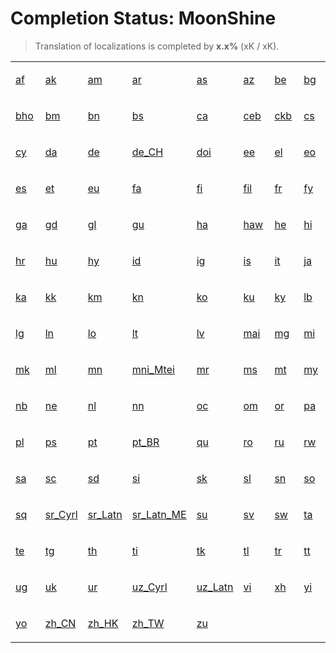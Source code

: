 # Completion Status: MoonShine

> Translation of localizations is completed by **x.x%** (xK / xK).

<table width="100%">
<tr><td width="12%">

<a href="statuses-moonshine-af.md" summary="Afrikaans">af</a>

</td><td width="12%">

<a href="statuses-moonshine-ak.md" summary="Akan">ak</a>

</td><td width="12%">

<a href="statuses-moonshine-am.md" summary="አማርኛ">am</a>

</td><td width="12%">

<a href="statuses-moonshine-ar.md" summary="العربية">ar</a>

</td><td width="12%">

<a href="statuses-moonshine-as.md" summary="অসমীয়া">as</a>

</td><td width="12%">

<a href="statuses-moonshine-az.md" summary="Azərbaycan">az</a>

</td><td width="12%">

<a href="statuses-moonshine-be.md" summary="Беларуская">be</a>

</td><td width="12%">

<a href="statuses-moonshine-bg.md" summary="Български">bg</a>

</td></tr>
<tr><td width="12%">

<a href="statuses-moonshine-bho.md" summary="भोजपुरी">bho</a>

</td><td width="12%">

<a href="statuses-moonshine-bm.md" summary="Bamanakan">bm</a>

</td><td width="12%">

<a href="statuses-moonshine-bn.md" summary="বাংলা">bn</a>

</td><td width="12%">

<a href="statuses-moonshine-bs.md" summary="Bosanski">bs</a>

</td><td width="12%">

<a href="statuses-moonshine-ca.md" summary="Català">ca</a>

</td><td width="12%">

<a href="statuses-moonshine-ceb.md" summary="Cebuano">ceb</a>

</td><td width="12%">

<a href="statuses-moonshine-ckb.md" summary="کوردیی ناوەندی">ckb</a>

</td><td width="12%">

<a href="statuses-moonshine-cs.md" summary="Čeština">cs</a>

</td></tr>
<tr><td width="12%">

<a href="statuses-moonshine-cy.md" summary="Cymraeg">cy</a>

</td><td width="12%">

<a href="statuses-moonshine-da.md" summary="Dansk">da</a>

</td><td width="12%">

<a href="statuses-moonshine-de.md" summary="Deutsch">de</a>

</td><td width="12%">

<a href="statuses-moonshine-de_CH.md" summary="Deutsch (Schweiz)">de_CH</a>

</td><td width="12%">

<a href="statuses-moonshine-doi.md" summary="डोगरी">doi</a>

</td><td width="12%">

<a href="statuses-moonshine-ee.md" summary="Eʋegbe">ee</a>

</td><td width="12%">

<a href="statuses-moonshine-el.md" summary="Ελληνικά">el</a>

</td><td width="12%">

<a href="statuses-moonshine-eo.md" summary="Esperanto">eo</a>

</td></tr>
<tr><td width="12%">

<a href="statuses-moonshine-es.md" summary="Español">es</a>

</td><td width="12%">

<a href="statuses-moonshine-et.md" summary="Eesti">et</a>

</td><td width="12%">

<a href="statuses-moonshine-eu.md" summary="Euskara">eu</a>

</td><td width="12%">

<a href="statuses-moonshine-fa.md" summary="فارسی">fa</a>

</td><td width="12%">

<a href="statuses-moonshine-fi.md" summary="Suomi">fi</a>

</td><td width="12%">

<a href="statuses-moonshine-fil.md" summary="Filipino">fil</a>

</td><td width="12%">

<a href="statuses-moonshine-fr.md" summary="Français">fr</a>

</td><td width="12%">

<a href="statuses-moonshine-fy.md" summary="Frysk">fy</a>

</td></tr>
<tr><td width="12%">

<a href="statuses-moonshine-ga.md" summary="Gaeilge">ga</a>

</td><td width="12%">

<a href="statuses-moonshine-gd.md" summary="Gàidhlig">gd</a>

</td><td width="12%">

<a href="statuses-moonshine-gl.md" summary="Galego">gl</a>

</td><td width="12%">

<a href="statuses-moonshine-gu.md" summary="ગુજરાતી">gu</a>

</td><td width="12%">

<a href="statuses-moonshine-ha.md" summary="Hausa">ha</a>

</td><td width="12%">

<a href="statuses-moonshine-haw.md" summary="ʻŌlelo Hawaiʻi">haw</a>

</td><td width="12%">

<a href="statuses-moonshine-he.md" summary="עברית">he</a>

</td><td width="12%">

<a href="statuses-moonshine-hi.md" summary="हिन्दी">hi</a>

</td></tr>
<tr><td width="12%">

<a href="statuses-moonshine-hr.md" summary="Hrvatski">hr</a>

</td><td width="12%">

<a href="statuses-moonshine-hu.md" summary="Magyar">hu</a>

</td><td width="12%">

<a href="statuses-moonshine-hy.md" summary="Հայերեն">hy</a>

</td><td width="12%">

<a href="statuses-moonshine-id.md" summary="Indonesia">id</a>

</td><td width="12%">

<a href="statuses-moonshine-ig.md" summary="Igbo">ig</a>

</td><td width="12%">

<a href="statuses-moonshine-is.md" summary="Íslenska">is</a>

</td><td width="12%">

<a href="statuses-moonshine-it.md" summary="Italiano">it</a>

</td><td width="12%">

<a href="statuses-moonshine-ja.md" summary="日本語">ja</a>

</td></tr>
<tr><td width="12%">

<a href="statuses-moonshine-ka.md" summary="ქართული">ka</a>

</td><td width="12%">

<a href="statuses-moonshine-kk.md" summary="Қазақ Тілі">kk</a>

</td><td width="12%">

<a href="statuses-moonshine-km.md" summary="ខ្មែរ">km</a>

</td><td width="12%">

<a href="statuses-moonshine-kn.md" summary="ಕನ್ನಡ">kn</a>

</td><td width="12%">

<a href="statuses-moonshine-ko.md" summary="한국어">ko</a>

</td><td width="12%">

<a href="statuses-moonshine-ku.md" summary="Kurdî">ku</a>

</td><td width="12%">

<a href="statuses-moonshine-ky.md" summary="Кыргызча">ky</a>

</td><td width="12%">

<a href="statuses-moonshine-lb.md" summary="Lëtzebuergesch">lb</a>

</td></tr>
<tr><td width="12%">

<a href="statuses-moonshine-lg.md" summary="Luganda">lg</a>

</td><td width="12%">

<a href="statuses-moonshine-ln.md" summary="Lingála">ln</a>

</td><td width="12%">

<a href="statuses-moonshine-lo.md" summary="ລາວ">lo</a>

</td><td width="12%">

<a href="statuses-moonshine-lt.md" summary="Lietuvių">lt</a>

</td><td width="12%">

<a href="statuses-moonshine-lv.md" summary="Latviešu">lv</a>

</td><td width="12%">

<a href="statuses-moonshine-mai.md" summary="मैथिली">mai</a>

</td><td width="12%">

<a href="statuses-moonshine-mg.md" summary="Malagasy">mg</a>

</td><td width="12%">

<a href="statuses-moonshine-mi.md" summary="Māori">mi</a>

</td></tr>
<tr><td width="12%">

<a href="statuses-moonshine-mk.md" summary="Македонски">mk</a>

</td><td width="12%">

<a href="statuses-moonshine-ml.md" summary="മലയാളം">ml</a>

</td><td width="12%">

<a href="statuses-moonshine-mn.md" summary="Монгол">mn</a>

</td><td width="12%">

<a href="statuses-moonshine-mni_Mtei.md" summary="Manipuri">mni_Mtei</a>

</td><td width="12%">

<a href="statuses-moonshine-mr.md" summary="मराठी">mr</a>

</td><td width="12%">

<a href="statuses-moonshine-ms.md" summary="Melayu">ms</a>

</td><td width="12%">

<a href="statuses-moonshine-mt.md" summary="Malti">mt</a>

</td><td width="12%">

<a href="statuses-moonshine-my.md" summary="မြန်မာ">my</a>

</td></tr>
<tr><td width="12%">

<a href="statuses-moonshine-nb.md" summary="Norsk Bokmål">nb</a>

</td><td width="12%">

<a href="statuses-moonshine-ne.md" summary="नेपाली">ne</a>

</td><td width="12%">

<a href="statuses-moonshine-nl.md" summary="Nederlands">nl</a>

</td><td width="12%">

<a href="statuses-moonshine-nn.md" summary="Norsk Nynorsk">nn</a>

</td><td width="12%">

<a href="statuses-moonshine-oc.md" summary="Occitan">oc</a>

</td><td width="12%">

<a href="statuses-moonshine-om.md" summary="Oromoo">om</a>

</td><td width="12%">

<a href="statuses-moonshine-or.md" summary="ଓଡ଼ିଆ">or</a>

</td><td width="12%">

<a href="statuses-moonshine-pa.md" summary="ਪੰਜਾਬੀ">pa</a>

</td></tr>
<tr><td width="12%">

<a href="statuses-moonshine-pl.md" summary="Polski">pl</a>

</td><td width="12%">

<a href="statuses-moonshine-ps.md" summary="پښتو">ps</a>

</td><td width="12%">

<a href="statuses-moonshine-pt.md" summary="Português">pt</a>

</td><td width="12%">

<a href="statuses-moonshine-pt_BR.md" summary="Português (Brasil)">pt_BR</a>

</td><td width="12%">

<a href="statuses-moonshine-qu.md" summary="Runasimi">qu</a>

</td><td width="12%">

<a href="statuses-moonshine-ro.md" summary="Română">ro</a>

</td><td width="12%">

<a href="statuses-moonshine-ru.md" summary="Русский">ru</a>

</td><td width="12%">

<a href="statuses-moonshine-rw.md" summary="Kinyarwanda">rw</a>

</td></tr>
<tr><td width="12%">

<a href="statuses-moonshine-sa.md" summary="संस्कृत भाषा">sa</a>

</td><td width="12%">

<a href="statuses-moonshine-sc.md" summary="Sardu">sc</a>

</td><td width="12%">

<a href="statuses-moonshine-sd.md" summary="سنڌي">sd</a>

</td><td width="12%">

<a href="statuses-moonshine-si.md" summary="සිංහල">si</a>

</td><td width="12%">

<a href="statuses-moonshine-sk.md" summary="Slovenčina">sk</a>

</td><td width="12%">

<a href="statuses-moonshine-sl.md" summary="Slovenščina">sl</a>

</td><td width="12%">

<a href="statuses-moonshine-sn.md" summary="Chishona">sn</a>

</td><td width="12%">

<a href="statuses-moonshine-so.md" summary="Soomaali">so</a>

</td></tr>
<tr><td width="12%">

<a href="statuses-moonshine-sq.md" summary="Shqip">sq</a>

</td><td width="12%">

<a href="statuses-moonshine-sr_Cyrl.md" summary="Српски">sr_Cyrl</a>

</td><td width="12%">

<a href="statuses-moonshine-sr_Latn.md" summary="Serbian">sr_Latn</a>

</td><td width="12%">

<a href="statuses-moonshine-sr_Latn_ME.md" summary="Serbian (Montenegro)">sr_Latn_ME</a>

</td><td width="12%">

<a href="statuses-moonshine-su.md" summary="Basa Sunda">su</a>

</td><td width="12%">

<a href="statuses-moonshine-sv.md" summary="Svenska">sv</a>

</td><td width="12%">

<a href="statuses-moonshine-sw.md" summary="Kiswahili">sw</a>

</td><td width="12%">

<a href="statuses-moonshine-ta.md" summary="தமிழ்">ta</a>

</td></tr>
<tr><td width="12%">

<a href="statuses-moonshine-te.md" summary="తెలుగు">te</a>

</td><td width="12%">

<a href="statuses-moonshine-tg.md" summary="Тоҷикӣ">tg</a>

</td><td width="12%">

<a href="statuses-moonshine-th.md" summary="ไทย">th</a>

</td><td width="12%">

<a href="statuses-moonshine-ti.md" summary="ትግርኛ">ti</a>

</td><td width="12%">

<a href="statuses-moonshine-tk.md" summary="Türkmen Dili">tk</a>

</td><td width="12%">

<a href="statuses-moonshine-tl.md" summary="Tagalog">tl</a>

</td><td width="12%">

<a href="statuses-moonshine-tr.md" summary="Türkçe">tr</a>

</td><td width="12%">

<a href="statuses-moonshine-tt.md" summary="Татар">tt</a>

</td></tr>
<tr><td width="12%">

<a href="statuses-moonshine-ug.md" summary="ئۇيغۇرچە">ug</a>

</td><td width="12%">

<a href="statuses-moonshine-uk.md" summary="Українська">uk</a>

</td><td width="12%">

<a href="statuses-moonshine-ur.md" summary="اردو">ur</a>

</td><td width="12%">

<a href="statuses-moonshine-uz_Cyrl.md" summary="Uzbek">uz_Cyrl</a>

</td><td width="12%">

<a href="statuses-moonshine-uz_Latn.md" summary="O‘zbek">uz_Latn</a>

</td><td width="12%">

<a href="statuses-moonshine-vi.md" summary="Tiếng Việt">vi</a>

</td><td width="12%">

<a href="statuses-moonshine-xh.md" summary="Isixhosa">xh</a>

</td><td width="12%">

<a href="statuses-moonshine-yi.md" summary="ייִדיש">yi</a>

</td></tr>
<tr><td width="12%">

<a href="statuses-moonshine-yo.md" summary="Èdè Yorùbá">yo</a>

</td><td width="12%">

<a href="statuses-moonshine-zh_CN.md" summary="中文 (中国)">zh_CN</a>

</td><td width="12%">

<a href="statuses-moonshine-zh_HK.md" summary="中文 (中国香港特别行政区)">zh_HK</a>

</td><td width="12%">

<a href="statuses-moonshine-zh_TW.md" summary="中文 (台湾)">zh_TW</a>

</td><td width="12%">

<a href="statuses-moonshine-zu.md" summary="Isizulu">zu</a>

</td></tr>
</table>

